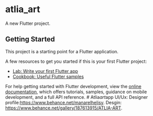 # atlia_art

A new Flutter project.

## Getting Started

This project is a starting point for a Flutter application.

A few resources to get you started if this is your first Flutter project:

- [Lab: Write your first Flutter app](https://docs.flutter.dev/get-started/codelab)
- [Cookbook: Useful Flutter samples](https://docs.flutter.dev/cookbook)

For help getting started with Flutter development, view the
[online documentation](https://docs.flutter.dev/), which offers tutorials,
samples, guidance on mobile development, and a full API reference.
#   A t l i a _ a r t _ a p p 
UI/Ux:
Designer profile:https://www.behance.net/manarelhelisy.
Desgin:
https://www.behance.net/gallery/187613915/ATLIA-ART.
 
 
